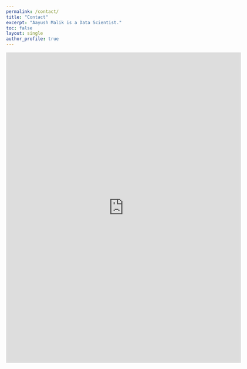 ```yaml
---
permalink: /contact/
title: "Contact"
excerpt: "Aayush Malik is a Data Scientist."
toc: false
layout: single
author_profile: true
---
```

<iframe src="https://docs.google.com/forms/d/e/1FAIpQLSfnte0rFZoJstS05-gaS9IQfdbudQXJi9eA_ojve_I_RqcSBQ/viewform?embedded=true" width="640" height="844" frameborder="0" marginheight="0" marginwidth="0">Loading…</iframe>